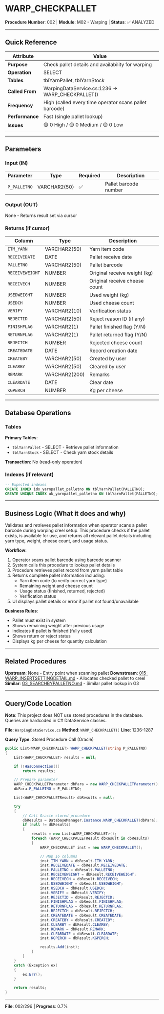 # WARP_CHECKPALLET

**Procedure Number**: 002 | **Module**: M02 - Warping | **Status**: ✅ ANALYZED

---

## Quick Reference

| Attribute | Value |
|-----------|-------|
| **Purpose** | Check pallet details and availability for warping |
| **Operation** | SELECT |
| **Tables** | tblYarnPallet, tblYarnStock |
| **Called From** | WarpingDataService.cs:1236 → WARP_CHECKPALLET() |
| **Frequency** | High (called every time operator scans pallet barcode) |
| **Performance** | Fast (single pallet lookup) |
| **Issues** | 🟡 0 High / 🟡 0 Medium / 🟡 0 Low |

---

## Parameters

### Input (IN)

| Parameter | Type | Required | Description |
|-----------|------|----------|-------------|
| `P_PALLETNO` | VARCHAR2(50) | ✅ | Pallet barcode number |

### Output (OUT)

None - Returns result set via cursor

### Returns (if cursor)

| Column | Type | Description |
|--------|------|-------------|
| `ITM_YARN` | VARCHAR2(50) | Yarn item code |
| `RECEIVEDATE` | DATE | Pallet receive date |
| `PALLETNO` | VARCHAR2(50) | Pallet barcode |
| `RECEIVEWEIGHT` | NUMBER | Original receive weight (kg) |
| `RECEIVECH` | NUMBER | Original receive cheese count |
| `USEDWEIGHT` | NUMBER | Used weight (kg) |
| `USEDCH` | NUMBER | Used cheese count |
| `VERIFY` | VARCHAR2(10) | Verification status |
| `REJECTID` | VARCHAR2(50) | Reject reason ID (if any) |
| `FINISHFLAG` | VARCHAR2(1) | Pallet finished flag (Y/N) |
| `RETURNFLAG` | VARCHAR2(1) | Pallet returned flag (Y/N) |
| `REJECTCH` | NUMBER | Rejected cheese count |
| `CREATEDATE` | DATE | Record creation date |
| `CREATEBY` | VARCHAR2(50) | Created by user |
| `CLEARBY` | VARCHAR2(50) | Cleared by user |
| `REMARK` | VARCHAR2(200) | Remarks |
| `CLEARDATE` | DATE | Clear date |
| `KGPERCH` | NUMBER | Kg per cheese |

---

## Database Operations

### Tables

**Primary Tables**:
- `tblYarnPallet` - SELECT - Retrieve pallet information
- `tblYarnStock` - SELECT - Check yarn stock details

**Transaction**: No (read-only operation)

### Indexes (if relevant)

```sql
-- Expected indexes
CREATE INDEX idx_yarnpallet_palletno ON tblYarnPallet(PALLETNO);
CREATE UNIQUE INDEX uk_yarnpallet_palletno ON tblYarnPallet(PALLETNO);
```

---

## Business Logic (What it does and why)

Validates and retrieves pallet information when operator scans a pallet barcode during warping creel setup. This procedure checks if the pallet exists, is available for use, and returns all relevant pallet details including yarn type, weight, cheese count, and usage status.

**Workflow**:
1. Operator scans pallet barcode using barcode scanner
2. System calls this procedure to lookup pallet details
3. Procedure retrieves pallet record from yarn pallet table
4. Returns complete pallet information including:
   - Yarn item code (to verify correct yarn type)
   - Remaining weight and cheese count
   - Usage status (finished, returned, rejected)
   - Verification status
5. UI displays pallet details or error if pallet not found/unavailable

**Business Rules**:
- Pallet must exist in system
- Shows remaining weight after previous usage
- Indicates if pallet is finished (fully used)
- Shows return or reject status
- Displays kg per cheese for quantity calculation

---

## Related Procedures

**Upstream**: None - Entry point when scanning pallet
**Downstream**: [015-WARP_INSERTSETTINGDETAIL.md](./015-WARP_INSERTSETTINGDETAIL.md) - Allocates checked pallet to creel
**Similar**: [G3_SEARCHBYPALLETNO.md](../12_G3_Warehouse/G3_SEARCHBYPALLETNO.md) - Similar pallet lookup in G3

---

## Query/Code Location

**Note**: This project does NOT use stored procedures in the database. Queries are hardcoded in C# DataService classes.

**File**: `WarpingDataService.cs`
**Method**: `WARP_CHECKPALLET()`
**Line**: 1236-1287

**Query Type**: Stored Procedure Call (Oracle)

```csharp
public List<WARP_CHECKPALLET> WARP_CHECKPALLET(string P_PALLETNO)
{
    List<WARP_CHECKPALLET> results = null;

    if (!HasConnection())
        return results;

    // Prepare parameter
    WARP_CHECKPALLETParameter dbPara = new WARP_CHECKPALLETParameter();
    dbPara.P_PALLETNO = P_PALLETNO;

    List<WARP_CHECKPALLETResult> dbResults = null;

    try
    {
        // Call Oracle stored procedure
        dbResults = DatabaseManager.Instance.WARP_CHECKPALLET(dbPara);
        if (null != dbResults)
        {
            results = new List<WARP_CHECKPALLET>();
            foreach (WARP_CHECKPALLETResult dbResult in dbResults)
            {
                WARP_CHECKPALLET inst = new WARP_CHECKPALLET();

                // Map 16 columns
                inst.ITM_YARN = dbResult.ITM_YARN;
                inst.RECEIVEDATE = dbResult.RECEIVEDATE;
                inst.PALLETNO = dbResult.PALLETNO;
                inst.RECEIVEWEIGHT = dbResult.RECEIVEWEIGHT;
                inst.RECEIVECH = dbResult.RECEIVECH;
                inst.USEDWEIGHT = dbResult.USEDWEIGHT;
                inst.USEDCH = dbResult.USEDCH;
                inst.VERIFY = dbResult.VERIFY;
                inst.REJECTID = dbResult.REJECTID;
                inst.FINISHFLAG = dbResult.FINISHFLAG;
                inst.RETURNFLAG = dbResult.RETURNFLAG;
                inst.REJECTCH = dbResult.REJECTCH;
                inst.CREATEDATE = dbResult.CREATEDATE;
                inst.CREATEBY = dbResult.CREATEBY;
                inst.CLEARBY = dbResult.CLEARBY;
                inst.REMARK = dbResult.REMARK;
                inst.CLEARDATE = dbResult.CLEARDATE;
                inst.KGPERCH = dbResult.KGPERCH;

                results.Add(inst);
            }
        }
    }
    catch (Exception ex)
    {
        ex.Err();
    }

    return results;
}
```

---

**File**: 002/296 | **Progress**: 0.7%
